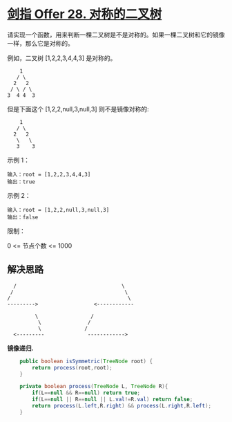 # [剑指 Offer 28. 对称的二叉树](https://leetcode-cn.com/problems/dui-cheng-de-er-cha-shu-lcof/)

请实现一个函数，用来判断一棵二叉树是不是对称的。如果一棵二叉树和它的镜像一样，那么它是对称的。

例如，二叉树 [1,2,2,3,4,4,3] 是对称的。
```
    1
   / \
  2   2
 / \ / \
3  4 4  3
```
但是下面这个 [1,2,2,null,3,null,3] 则不是镜像对称的:
```
    1
   / \
  2   2
   \   \
   3    3
```


示例 1：
```
输入：root = [1,2,2,3,4,4,3]
输出：true
```
示例 2：
```
输入：root = [1,2,2,null,3,null,3]
输出：false
```


限制：

0 <= 节点个数 <= 1000



## 解决思路

```
  /                                  \
 /                                    \
/                                      \
--------->                  <------------
```

```
         \                 /
          \               /
 		  \              /
  <---------              ------------>
```

**镜像递归.**

```java
    public boolean isSymmetric(TreeNode root) {
        return process(root,root);
    }

    private boolean process(TreeNode L, TreeNode R){
        if(L==null && R==null) return true;
        if(L==null || R==null || L.val!=R.val) return false;
        return process(L.left,R.right) && process(L.right,R.left);
    }
```

